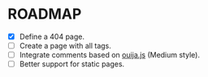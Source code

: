 # ROADMAP

- [x] Define a 404 page.
- [ ] Create a page with all tags.
- [ ] Integrate comments based on [ouija.js](http://ouija.io/) (Medium style).
- [ ] Better support for static pages.
